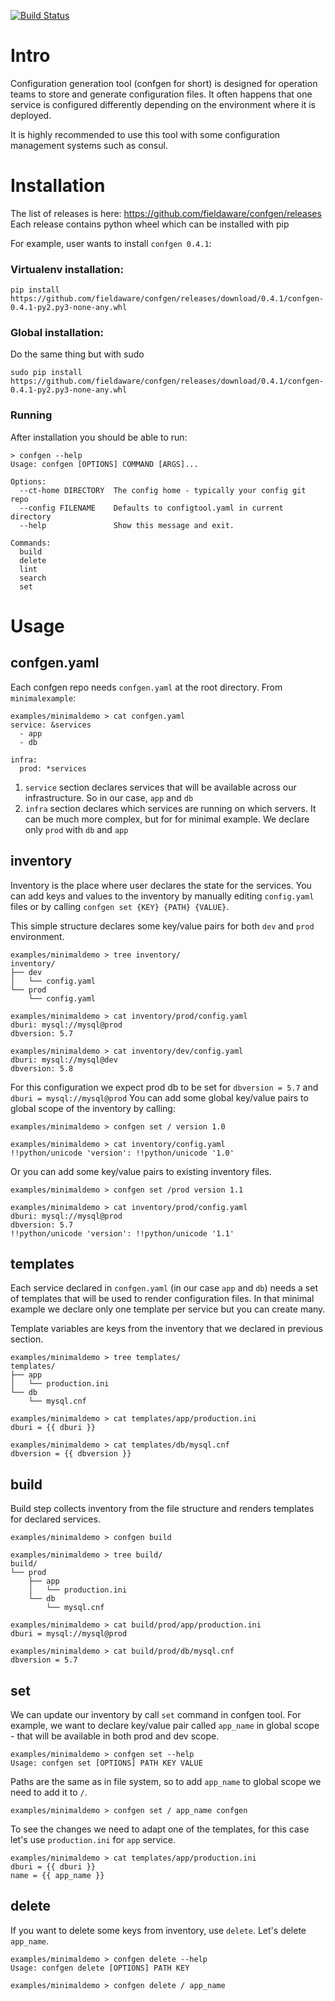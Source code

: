 [![Build Status](https://travis-ci.org/fieldaware/confgen.svg?branch=master)](https://travis-ci.org/fieldaware/confgen)


# Intro

Configuration generation tool (confgen for short) is designed for operation teams to store and generate configuration files. It often happens that one service is configured differently depending on the environment where it is deployed.

It is highly recommended to use this tool with some configuration management systems such as consul.

# Installation

The list of releases is here: https://github.com/fieldaware/confgen/releases
Each release contains python wheel which can be installed with pip

For example, user wants to install `confgen 0.4.1`:

### Virtualenv installation:
```
pip install https://github.com/fieldaware/confgen/releases/download/0.4.1/confgen-0.4.1-py2.py3-none-any.whl
```


### Global installation:

Do the same thing but with sudo

```
sudo pip install https://github.com/fieldaware/confgen/releases/download/0.4.1/confgen-0.4.1-py2.py3-none-any.whl
```

### Running
After installation you should be able to run:

```
> confgen --help
Usage: confgen [OPTIONS] COMMAND [ARGS]...

Options:
  --ct-home DIRECTORY  The config home - typically your config git repo
  --config FILENAME    Defaults to configtool.yaml in current directory
  --help               Show this message and exit.

Commands:
  build
  delete
  lint
  search
  set
```

# Usage


## confgen.yaml
Each confgen repo needs `confgen.yaml` at the root directory.
From `minimalexample`:

```
examples/minimaldemo > cat confgen.yaml
service: &services
  - app
  - db

infra:
  prod: *services
```

1. `service` section declares services that will be available across our infrastructure. So in our case, `app` and `db`
2. `infra` section declares which services are running on which servers. It can be much more complex, but for for minimal example. We declare only `prod`  with `db` and `app`



## inventory

Inventory is the place where user declares the state for the services. You can add keys and values to the inventory by manually editing `config.yaml` files or by calling `confgen set {KEY} {PATH} {VALUE}`.

This simple structure declares some key/value pairs for both `dev` and `prod` environment.
```
examples/minimaldemo > tree inventory/
inventory/
├── dev
│   └── config.yaml
└── prod
    └── config.yaml

examples/minimaldemo > cat inventory/prod/config.yaml
dburi: mysql://mysql@prod
dbversion: 5.7

examples/minimaldemo > cat inventory/dev/config.yaml
dburi: mysql://mysql@dev
dbversion: 5.8
```

For this configuration we expect prod db to be set for `dbversion = 5.7` and `dburi = mysql://mysql@prod`
You can add some global key/value pairs to global scope of the inventory by calling:

```
examples/minimaldemo > confgen set / version 1.0

examples/minimaldemo > cat inventory/config.yaml
!!python/unicode 'version': !!python/unicode '1.0'
```

Or you can add some key/value pairs to existing inventory files.


```
examples/minimaldemo > confgen set /prod version 1.1

examples/minimaldemo > cat inventory/prod/config.yaml
dburi: mysql://mysql@prod
dbversion: 5.7
!!python/unicode 'version': !!python/unicode '1.1'
```

## templates

Each service declared in `confgen.yaml` (in our case `app` and `db`) needs a set of templates that will be used to render configuration files. In that minimal example we declare only one template per service but you can create many.

Template variables are keys from the inventory that we declared in previous section.

```
examples/minimaldemo > tree templates/
templates/
├── app
│   └── production.ini
└── db
    └── mysql.cnf

examples/minimaldemo > cat templates/app/production.ini
dburi = {{ dburi }}

examples/minimaldemo > cat templates/db/mysql.cnf
dbversion = {{ dbversion }}
```

## build

Build step collects inventory from the file structure and renders templates for declared services.

```
examples/minimaldemo > confgen build

examples/minimaldemo > tree build/
build/
└── prod
    ├── app
    │   └── production.ini
    └── db
        └── mysql.cnf

examples/minimaldemo > cat build/prod/app/production.ini
dburi = mysql://mysql@prod

examples/minimaldemo > cat build/prod/db/mysql.cnf
dbversion = 5.7
```

## set
We can update our inventory by call `set` command in confgen tool. For example, we want to declare key/value pair called `app_name` in global scope - that will be available in both prod and dev scope.

```
examples/minimaldemo > confgen set --help
Usage: confgen set [OPTIONS] PATH KEY VALUE
```

Paths are the same as in file system, so to add `app_name` to global scope we need to add it to `/`.
```
examples/minimaldemo > confgen set / app_name confgen
```

To see the changes we need to adapt one of the templates, for this case let's use `production.ini` for `app` service.

```
examples/minimaldemo > cat templates/app/production.ini
dburi = {{ dburi }}
name = {{ app_name }}
```

## delete

If you want to delete some keys from inventory, use `delete`. Let's delete `app_name`.

```
examples/minimaldemo > confgen delete --help
Usage: confgen delete [OPTIONS] PATH KEY

examples/minimaldemo > confgen delete / app_name
```
